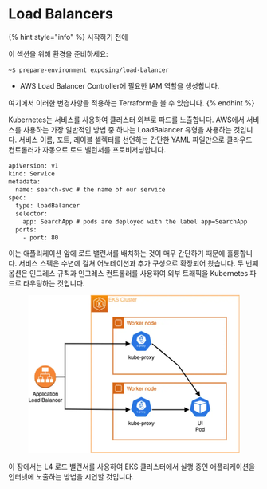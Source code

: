 # Load Balancers

{% hint style="info" %}
시작하기 전에

이 섹션을 위해 환경을 준비하세요:

```
~$ prepare-environment exposing/load-balancer
```

* AWS Load Balancer Controller에 필요한 IAM 역할을 생성합니다.&#x20;

여기에서 이러한 변경사항을 적용하는 Terraform을 볼 수 있습니다.
{% endhint %}

Kubernetes는 서비스를 사용하여 클러스터 외부로 파드를 노출합니다. AWS에서 서비스를 사용하는 가장 일반적인 방법 중 하나는 LoadBalancer 유형을 사용하는 것입니다. 서비스 이름, 포트, 레이블 셀렉터를 선언하는 간단한 YAML 파일만으로 클라우드 컨트롤러가 자동으로 로드 밸런서를 프로비저닝합니다.

```
apiVersion: v1
kind: Service
metadata:
  name: search-svc # the name of our service
spec:
  type: loadBalancer
  selector:
    app: SearchApp # pods are deployed with the label app=SearchApp
  ports:
    - port: 80
```

이는 애플리케이션 앞에 로드 밸런서를 배치하는 것이 매우 간단하기 때문에 훌륭합니다. 서비스 스펙은 수년에 걸쳐 어노테이션과 추가 구성으로 확장되어 왔습니다. 두 번째 옵션은 인그레스 규칙과 인그레스 컨트롤러를 사용하여 외부 트래픽을 Kubernetes 파드로 라우팅하는 것입니다.

<figure><img src="../../../.gitbook/assets/image (57).png" alt=""><figcaption></figcaption></figure>

이 장에서는 L4 로드 밸런서를 사용하여 EKS 클러스터에서 실행 중인 애플리케이션을 인터넷에 노출하는 방법을 시연할 것입니다.
